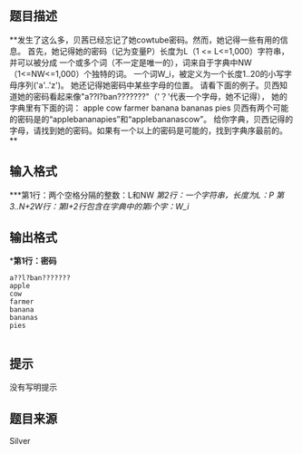


## 题目描述
**发生了这么多，贝茜已经忘记了她cowtube密码。然而，她记得一些有用的信息。 
首先，她记得她的密码（记为变量P）长度为L（1 <= L<=1,000）字符串，并可以被分成 一个或多个词（不一定是唯一的），词来自于字典中NW（1<=NW<=1,000）个独特的词。 一个词W_i，被定义为一个长度1..20的小写字母序列('a'..'z')。 
她还记得她密码中某些字母的位置。 请看下面的例子。贝西知道她的密码看起来像"a??l?ban???????"（'？'代表一个字母，她不记得）， 
她的字典里有下面的词： 
apple 
cow 
farmer 
banana 
bananas 
pies 
贝西有两个可能的密码是的“applebananapies”和“applebananascow”。 
给你字典，贝西记得的字母，请找到她的密码。如果有一个以上的密码是可能的，找到字典序最前的。 
** 
## 输入格式
***第1行：两个空格分隔的整数：L和NW 
*第2行：一个字符串，长度为L：P 
*第3..N+2W行：第I+2行包含在字典中的第i个字：W_i** 
## 输出格式
***第1行：密码** 

```input115 6
a??l?ban???????
apple
cow
farmer
banana
bananas
pies

```

```output1applebananapies
```

## 提示
没有写明提示
## 题目来源
Silver


